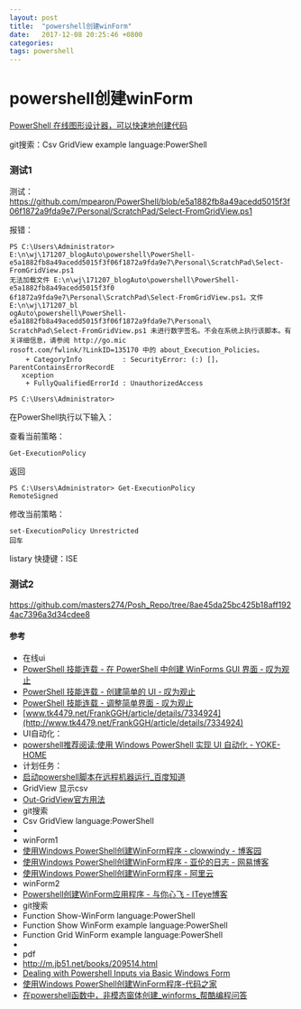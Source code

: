 ```yaml
---
layout: post
title:  "powershell创建winForm"
date:   2017-12-08 20:25:46 +0800
categories:  
tags: powershell
---
```


# powershell创建winForm #

[PowerShell 在线图形设计器，可以快速地创建代码](http://www.poshgui.com/) 





git搜索：Csv  GridView example  language:PowerShell

### 测试1 ###
测试：https://github.com/mpearon/PowerShell/blob/e5a1882fb8a49acedd5015f3f06f1872a9fda9e7/Personal/ScratchPad/Select-FromGridView.ps1

报错：

	PS C:\Users\Administrator> E:\n\wj\171207_blogAuto\powershell\PowerShell-e5a1882fb8a49acedd5015f3f06f1872a9fda9e7\Personal\ScratchPad\Select-FromGridView.ps1
	无法加载文件 E:\n\wj\171207_blogAuto\powershell\PowerShell-e5a1882fb8a49acedd5015f3f0
	6f1872a9fda9e7\Personal\ScratchPad\Select-FromGridView.ps1。文件 E:\n\wj\171207_bl
	ogAuto\powershell\PowerShell-e5a1882fb8a49acedd5015f3f06f1872a9fda9e7\Personal\
	ScratchPad\Select-FromGridView.ps1 未进行数字签名。不会在系统上执行该脚本。有关详细信息，请参阅 http://go.mic
	rosoft.com/fwlink/?LinkID=135170 中的 about_Execution_Policies。
	    + CategoryInfo          : SecurityError: (:) []，ParentContainsErrorRecordE 
	   xception
	    + FullyQualifiedErrorId : UnauthorizedAccess
	
	PS C:\Users\Administrator> 


在PowerShell执行以下输入： 

查看当前策略：

	Get-ExecutionPolicy

返回

	PS C:\Users\Administrator> Get-ExecutionPolicy 
	RemoteSigned

修改当前策略：

	set-ExecutionPolicy Unrestricted
	回车

listary 快捷键：ISE

 
### 测试2 ###
https://github.com/masters274/Posh_Repo/tree/8ae45da25bc425b18aff1924ac7396a3d34cdee8


#### 参考 ####

* 在线ui
* [PowerShell 技能连载 - 在 PowerShell 中创建 WinForms GUI 界面 - 叹为观止](http://blog.vichamp.com/2016/12/23/creating-winforms-guis-in-powershell/)
* [PowerShell 技能连载 - 创建简单的 UI - 叹为观止](http://blog.vichamp.com/2016/12/28/creating-simple-uis/)
* [PowerShell 技能连载 - 调整简单界面 - 叹为观止](http://blog.vichamp.com/2016/12/28/adjusting-simple-uis/)
* [www.tk4479.net/FrankGGH/article/details/7334924](http://www.tk4479.net/FrankGGH/article/details/7334924)
* UI自动化：
* [powershell推荐阅读:使用 Windows PowerShell 实现 UI 自动化 - YOKE-HOME](https://yoke88.wordpress.com/2007/12/13/powershell推荐阅读使用-windows-powershell-实现-ui-自动化/)
* 计划任务：
* [启动powershell脚本在远程机器运行_百度知道](https://zhidao.baidu.com/question/538894308.html)
* GridView 显示csv
* [Out-GridView官方用法](https://docs.microsoft.com/en-us/powershell/module/microsoft.powershell.utility/out-gridview?view=powershell-5.1)
* git搜索
* Csv  GridView  language:PowerShell
* 
* winForm1
* [使用Windows PowerShell创建WinForm程序 - clowwindy - 博客园](http://www.cnblogs.com/clowwindy/archive/2009/05/06/1450344.html)
* [使用Windows PowerShell创建WinForm程序 - 亚伦的日志 - 网易博客](http://25ie.blog.163.com/blog/static/1026232112010213027499/)
* [使用Windows PowerShell创建WinForm程序 - 阿里云](https://yq.aliyun.com/wenji/97517)
* winForm2
* [Powershell创建WinForm应用程序 - 与你心飞 - ITeye博客](http://hongzhguan.iteye.com/blog/1471953)
* git搜索 
* Function Show-WinForm language:PowerShell 
* Function Show WinForm example language:PowerShell 
* Function Grid WinForm example language:PowerShell 
* 
* pdf
* http://m.jb51.net/books/209514.html
* [Dealing with Powershell Inputs via Basic Windows Form](https://www.codeproject.com/Articles/799161/Dealing-with-Powershell-Inputs-via-Basic-Windows-F)
* [使用Windows PowerShell创建WinForm程序-代码之家](http://www.daima234.com/8/14236.html)
* [在powershell函数中，非模态窗体创建_winforms_帮酷编程问答](https://ask.helplib.com/.net/post_3798940)
